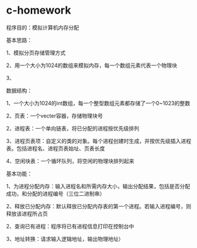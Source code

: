 # c-homework
程序目的：模拟计算机内存分配

基本思路：

1、模拟分页存储管理方式

2、用一个大小为1024的数组来模拟内存，每一个数组元素代表一个物理块

3、

数据结构：

1、一个大小为1024的int数组，每一个整型数组元素都存储了一个0~1023的整数

2、页表：一个vecter<int>容器，存储物理块号

2、进程表：一个单向链表，将已分配的进程按优先级排列

3、进程页表项：自定义的类的对象。每个进程创建时生成，并按优先级插入进程表。包括进程名、进程页表始址、页表长度

4、空闲块表：一个循环队列，将空闲的物理块排列起来

基本功能：

1、为进程分配内存：输入进程名和所需内存大小，输出分配结果，包括是否分配成功，和分配的进程编号（三位二进制串）

2、释放已分配内存：默认释放已分配内存表的第一个进程。若输入进程编号，则释放该进程所占页

2、查询已有进程：程序将已有进程信息打印在控制台中

3、地址转换：请求输入逻辑地址，输出物理地址）


